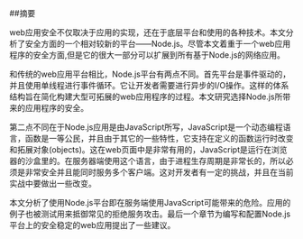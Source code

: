 ##摘要


web应用安全不仅取决于应用的实现，还在于底层平台和使用的各种技术。本文分析了安全方面的一个相对较新的平台——Node.js。尽管本文着重于一个web应用程序的安全方面,但是它的很大一部分可以扩展到所有基于Node.js的网络应用。

和传统的web应用平台相比，Node.js平台有两点不同。首先平台是事件驱动的，并且使用单线程进行事件循环。它让开发者需要进行异步的I/O操作。这样的体系结构旨在简化构建大型可拓展的web应用程序的过程。本文研究选择Node.js所带来的应用程序的安全。

第二点不同在于Node.js应用是由JavaScript所写，JavaScript是一个动态编程语言，函数是一等公民，并且由于其它的一些特性，它支持在定义的函数运行时改变和拓展对象(objects)。这在web页面中是非常有用的，JavaScript是运行在浏览器的沙盒里的。在服务器端使用这个语言，由于进程生存周期是非常长的，所以必须是非常安全并且能同时服务多个客户端。这对开发者有一定的挑战，并且在当前实战中要做出一些改变。

本文分析了使用Node.js平台即在服务端使用JavaScript可能带来的危险。应用的例子也被测试用来抵御常见的拒绝服务攻击。最后一个章节为编写和配置Node.js平台上的安全稳定的web应用提出了一些建议。

